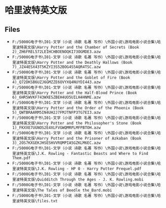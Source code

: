 # 哈里波特英文版

## Files

- `F:/5000G电子书\I01-文学（小说 诗歌 名著 写作）\外国小说\游戏电影小说合集\哈里波特英文版\Harry Potter and the Chamber of Secrets (Book 2)_ZH6FREL572LEIHCHBOENOQKI73OGMDE3.azw`
- `F:/5000G电子书\I01-文学（小说 诗歌 名著 写作）\外国小说\游戏电影小说合集\哈里波特英文版\Harry Potter and the Deathly Hallows (Book 7)_JZ44ESX43T5KZYI3S52BOG4S5AQR4TSC.azw`
- `F:/5000G电子书\I01-文学（小说 诗歌 名著 写作）\外国小说\游戏电影小说合集\哈里波特英文版\Harry Potter and the Goblet of Fire (Book 4)_Q72DKSB6UZJ6GMZZE6OVYXQ4NUYDI443.azw`
- `F:/5000G电子书\I01-文学（小说 诗歌 名著 写作）\外国小说\游戏电影小说合集\哈里波特英文版\Harry Potter and the Half-Blood Prince (Book 6)_6HR5WVKF743WXESZBEH4UO5UILH4HNME.azw`
- `F:/5000G电子书\I01-文学（小说 诗歌 名著 写作）\外国小说\游戏电影小说合集\哈里波特英文版\Harry Potter and the Order of the Phoenix (Book 5)_QWTBRAARM5IN4UH2J7FMJTNFP3TG7EI3.azw`
- `F:/5000G电子书\I01-文学（小说 诗歌 名著 写作）\外国小说\游戏电影小说合集\哈里波特英文版\Harry Potter and the Philosopher's Stone (Book 1)_FKXXE7UGNOS2E4XLFVGWQMRPLMFPBTOH.azw`
- `F:/5000G电子书\I01-文学（小说 诗歌 名著 写作）\外国小说\游戏电影小说合集\哈里波特英文版\Harry Potter and the Prisoner of Azkaban (Book 3)_2OS7KXGEKJHSESHVVRQMPIA5GZKLM6EC.azw`
- `F:/5000G电子书\I01-文学（小说 诗歌 名著 写作）\外国小说\游戏电影小说合集\哈里波特英文版\J.K. Rowling - Fantastic Beasts and Where to Find Them.pdf`
- `F:/5000G电子书\I01-文学（小说 诗歌 名著 写作）\外国小说\游戏电影小说合集\哈里波特英文版\J.K. Rowling - HP 0 - Harry Potter Prequel.pdf`
- `F:/5000G电子书\I01-文学（小说 诗歌 名著 写作）\外国小说\游戏电影小说合集\哈里波特英文版\Quidditch Through the Ages - J. K. Rowling.mobi`
- `F:/5000G电子书\I01-文学（小说 诗歌 名著 写作）\外国小说\游戏电影小说合集\哈里波特英文版\The Tales of Beedle the_Bard.mobi`
- `F:/5000G电子书\I01-文学（小说 诗歌 名著 写作）\外国小说\游戏电影小说合集\哈里波特英文版\files.txt`

